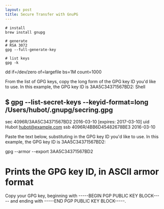 ```yaml
---
layout: post
title: Secure Transfer with GnuPG
---
```


```shell
# install
brew install gnupg

# generate
# RSA 3072
gpg --full-generate-key

# list keys
gpg -k
```

dd if=/dev/zero of=largefile bs=1M count=1000

From the list of GPG keys, copy the long form of the GPG key ID you'd like to use. In this example, the GPG key ID is 3AA5C34371567BD2:
Shell


$ gpg --list-secret-keys --keyid-format=long
/Users/hubot/.gnupg/secring.gpg
------------------------------------
sec   4096R/3AA5C34371567BD2 2016-03-10 [expires: 2017-03-10]
uid                          Hubot <hubot@example.com>
ssb   4096R/4BB6D45482678BE3 2016-03-10

Paste the text below, substituting in the GPG key ID you'd like to use. In this example, the GPG key ID is 3AA5C34371567BD2:

gpg --armor --export 3AA5C34371567BD2
# Prints the GPG key ID, in ASCII armor format

Copy your GPG key, beginning with -----BEGIN PGP PUBLIC KEY BLOCK----- and ending with -----END PGP PUBLIC KEY BLOCK-----.
